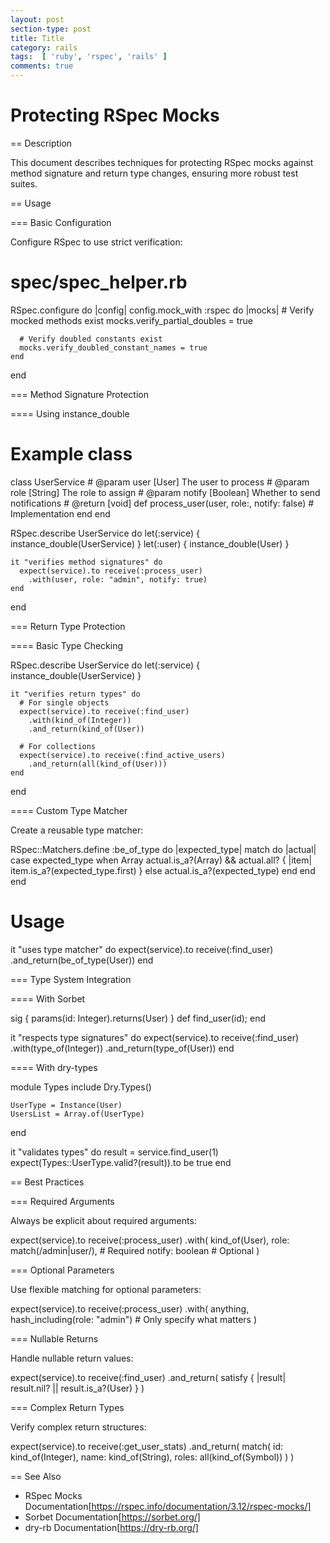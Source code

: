 ```yaml
---
layout: post
section-type: post
title: Title
category: rails
tags:  [ 'ruby', 'rspec', 'rails' ]
comments: true
---
```


# Protecting RSpec Mocks

== Description

This document describes techniques for protecting RSpec mocks against method signature
and return type changes, ensuring more robust test suites.

== Usage

=== Basic Configuration

Configure RSpec to use strict verification:

  # spec/spec_helper.rb
  RSpec.configure do |config|
    config.mock_with :rspec do |mocks|
      # Verify mocked methods exist
      mocks.verify_partial_doubles = true

      # Verify doubled constants exist
      mocks.verify_doubled_constant_names = true
    end
  end

=== Method Signature Protection

==== Using instance_double

  # Example class
  class UserService
    # @param user [User] The user to process
    # @param role [String] The role to assign
    # @param notify [Boolean] Whether to send notifications
    # @return [void]
    def process_user(user, role:, notify: false)
      # Implementation
    end
  end

  RSpec.describe UserService do
    let(:service) { instance_double(UserService) }
    let(:user) { instance_double(User) }

    it "verifies method signatures" do
      expect(service).to receive(:process_user)
        .with(user, role: "admin", notify: true)
    end
  end

=== Return Type Protection

==== Basic Type Checking

  RSpec.describe UserService do
    let(:service) { instance_double(UserService) }

    it "verifies return types" do
      # For single objects
      expect(service).to receive(:find_user)
        .with(kind_of(Integer))
        .and_return(kind_of(User))

      # For collections
      expect(service).to receive(:find_active_users)
        .and_return(all(kind_of(User)))
    end
  end

==== Custom Type Matcher

Create a reusable type matcher:

  RSpec::Matchers.define :be_of_type do |expected_type|
    match do |actual|
      case expected_type
      when Array
        actual.is_a?(Array) &&
        actual.all? { |item| item.is_a?(expected_type.first) }
      else
        actual.is_a?(expected_type)
      end
    end
  end

  # Usage
  it "uses type matcher" do
    expect(service).to receive(:find_user)
      .and_return(be_of_type(User))
  end

=== Type System Integration

==== With Sorbet

  sig { params(id: Integer).returns(User) }
  def find_user(id); end

  it "respects type signatures" do
    expect(service).to receive(:find_user)
      .with(type_of(Integer))
      .and_return(type_of(User))
  end

==== With dry-types

  module Types
    include Dry.Types()

    UserType = Instance(User)
    UsersList = Array.of(UserType)
  end

  it "validates types" do
    result = service.find_user(1)
    expect(Types::UserType.valid?(result)).to be true
  end

== Best Practices

=== Required Arguments

Always be explicit about required arguments:

  expect(service).to receive(:process_user)
    .with(
      kind_of(User),
      role: match(/admin|user/),  # Required
      notify: boolean             # Optional
    )

=== Optional Parameters

Use flexible matching for optional parameters:

  expect(service).to receive(:process_user)
    .with(
      anything,
      hash_including(role: "admin")  # Only specify what matters
    )

=== Nullable Returns

Handle nullable return values:

  expect(service).to receive(:find_user)
    .and_return(
      satisfy { |result| result.nil? || result.is_a?(User) }
    )

=== Complex Return Types

Verify complex return structures:

  expect(service).to receive(:get_user_stats)
    .and_return(
      match(
        id: kind_of(Integer),
        name: kind_of(String),
        roles: all(kind_of(Symbol))
      )
    )

== See Also

* RSpec Mocks Documentation[https://rspec.info/documentation/3.12/rspec-mocks/]
* Sorbet Documentation[https://sorbet.org/]
* dry-rb Documentation[https://dry-rb.org/]
